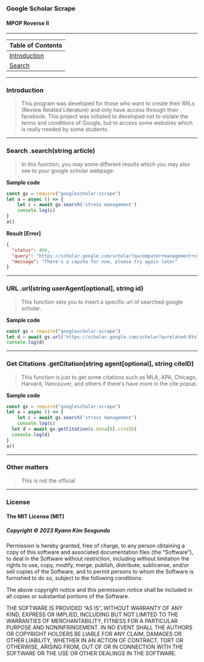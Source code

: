 ### Google Scholar Scrape
#### MPOP Reverse II
---
| Table of Contents |
|---|
| [Introduction](#intro) |
| [Search](#search) |

---
### Introduction

> This program was developed for those who want to create their RRLs (Review Related Literature) and only have access through their facebook. This project was initiated to developed not to violate the terms and conditions of Google, but to access some websties which is really needed by some students.
---
### Search .search(string article)

> In this function, you may some different results which you may also see to your google scholar webpage.

**Sample code**
```Javascript
const gs = require("googlescholar-scrape")
let a = async () => {
	let c = await gs.search('stress management')
	console.log(c)
}
a()
```
**Result [Error]**
```JSON
{
  "status": 404,
  "query": "https://scholar.google.com/scholar?q=computer+management+system",
  "message": "There's a capcha for now, please try again later"
}
```
---
### URL .url(string userAgent[optional], string id)
> This function sets you to insert a specific url of searched google scholar.

**Sample code**
``` Javascript
const gs = require("googlescholar-scrape")
let d = await gs.url('https://scholar.google.com/scholar?q=related:0YuT_-rgrZEJ:scholar.google.com/&scioq=stress+management&hl=en&oe=ASCII&as_sdt=0,5')
console.log(d)
```
---
### Get Citations .getCitation(string agent[optional], string citeID)
> This function is just to get some citations such as MLA, APA, Chicago, Harvard, Vancouver, and others if there's have more in the cite popup.

**Sample code**
```Javascript
const gs = require("googlescholar-scrape")
let a = async () => {
	let c = await gs.search('stress management')
	console.log(c)
  let d = await gs.getCitation(c.data[0].citeID)
  console.log(d)
}
a()
```
---
### Other matters
> This is not the official 

---
### License
#### The MIT License (MIT)
##### Copyright © 2023 Ryann Kim Sesgundo

Permission is hereby granted, free of charge, to any person obtaining a copy of this software and associated documentation files (the “Software”), to deal in the Software without restriction, including without limitation the rights to use, copy, modify, merge, publish, distribute, sublicense, and/or sell copies of the Software, and to permit persons to whom the Software is furnished to do so, subject to the following conditions:

The above copyright notice and this permission notice shall be included in all copies or substantial portions of the Software.

THE SOFTWARE IS PROVIDED “AS IS”, WITHOUT WARRANTY OF ANY KIND, EXPRESS OR IMPLIED, INCLUDING BUT NOT LIMITED TO THE WARRANTIES OF MERCHANTABILITY, FITNESS FOR A PARTICULAR PURPOSE AND NONINFRINGEMENT. IN NO EVENT SHALL THE AUTHORS OR COPYRIGHT HOLDERS BE LIABLE FOR ANY CLAIM, DAMAGES OR OTHER LIABILITY, WHETHER IN AN ACTION OF CONTRACT, TORT OR OTHERWISE, ARISING FROM, OUT OF OR IN CONNECTION WITH THE SOFTWARE OR THE USE OR OTHER DEALINGS IN THE SOFTWARE.
